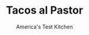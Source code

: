 ---
layout: ../../layouts/MarkdownPostLayout.astro
title: Tacos al Pastor
author: America's Test Kitchen
pubDate: 2023-03-15
description: "Savory and sweet come together in this, the worlds favorite taco."
image_url: https://res.cloudinary.com/hksqkdlah/image/upload/ar_1:1,c_fill,dpr_2.0,f_auto,fl_lossy.progressive.strip_profile,g_faces:auto,q_auto:low,w_344/SFS_TacosAlPastor_28_wd90hi
tags: ["Main Courses","Mexican","Pork"]
calories: 3685
protein: 19
carbohydrates: 45
fats: 
fiber: 7
ingredients: ["1 1/2 ounces dried, guajillo chiles, stemmed","1 ounce, dried ancho chiles, stemmed","1/2 cup, cider vinegar","1/2 cup, pineapple juice","1 tablespoon, table salt","4 , garlic cloves, peeled","1 tablespoon, dried oregano","2 teaspoons, ground cumin","1 1/2 teaspoons, pepper","1/2 teaspoon, ground cinnamon","1 (2½-pound), boneless pork butt roast, trimmed","1 , pineapple","24 (6-inch), corn tortillas, warmed","Finely chopped, onion","Fresh, cilantro leaves",", Lime wedge"]
serves: 10
time: "2 hours plus 1 hour marinating"
instructions: ["Using kitchen shears, cut guajillos and anchos in half lengthwise and discard seeds and stems. Cut guajillos and anchos into 1-inch pieces. Place guajillos and anchos in 12-inch skillet and cook over medium heat, stirring often, until fragrant and darkened slightly, about 6 minutes. Immediately transfer guajillos and anchos to bowl and cover with hot water. Let sit until soft, about 5 minutes.","Using slotted spoon, lift guajillos and anchos from water and transfer to blender; discard soaking water. Add vinegar, pineapple juice, salt, garlic, oregano, cumin, pepper, and cinnamon and process until smooth, about 1 minute, scraping down sides of blender jar as needed. Set aside ¼ cup marinade.","Cut pork crosswise into approximate 1½-inch-thick steaks. Transfer pork to 1-gallon zipper-lock bag. Add remaining marinade to bag with pork. Seal bag and turn to distribute marinade evenly. Refrigerate for at least 1 hour or up to 24 hours.","Using sharp chef's knife, cut top and bottom from pineapple, then peel. Quarter pineapple lengthwise through core. Reserve 3 quarters for another use. Remove and discard core from remaining pineapple quarter; set aside.","FOR A CHARCOAL GRILL: Open bottom vent completely. Light large chimney starter filled with charcoal briquettes (6 quarts). When top coals are partially covered with ash, pour evenly over half of grill. Set cooking grate in place, cover, and open lid vent completely. Heat grill until hot, about 5 minutes.","FOR A GAS GRILL: Turn all burners to high; cover; and heat grill until hot, about 15 minutes. Adjust primary burner to medium-high and turn off other burners. (Adjust burner as needed to maintain grill temperature of 350 degrees.)","Clean and oil cooking grate. Remove pork from marinade and place on cooler side of grill. Cover and cook until pork registers 150 degrees, about 50 minutes for charcoal or 1 hour 5 minutes to 1 hour 10 minutes for gas.","Brush tops of steaks with 2 tablespoons reserved marinade. Flip steaks marinade side down onto hotter side of grill. Brush second side of steaks with remaining 2 tablespoons reserved marinade. Place reserved pineapple on hotter side of grill next to steaks.","Cook, uncovered for charcoal and covered for gas, until pork is well charred and registers 175 degrees, 6 to 8 minutes per side for charcoal or 12 to 15 minutes per side for gas. Cook pineapple until warmed through, about 10 minutes. Transfer pork and pineapple to wire rack set in rimmed baking sheet, tent with aluminum foil, and let rest for 15 minutes.","Transfer pork and pineapple to carving board and slice thin. Season with salt to taste. Fill tortillas with few slices of pork and pineapple. Top tacos with onion and cilantro. Serve with lime wedges."]
nutrition: ["691 mg Potassium","372 mg Phosphorus","95 mg Calcium","3 mg Iron","82 mg Magnesium","696 mg Sodium","3 mg Zinc","13 g Fat","5 mg Niacin (B3)","5 g Monounsaturated","2 g Polyunsaturated","47 mg Vitamin C","53 mg Cholesterol","4 g Saturated","7 g Fiber","28 µg Folate (food)","12 g Sugars","17 µg Vitamin K","191 g Water","45 g Carbs","28 µg Folate equivalent (total)","19 g Protein","100 µg Vitamin A","368 kcal Energy","3685 calories"]
notes: "Note that 1½ ounces of guajillos is about six chiles, and 1 ounce of anchos is about two chiles. The pineapple doesnt need to be charred in step 8. Any leftover pork can be used to make sandwiches, stir-fries, or more tacos."
---
